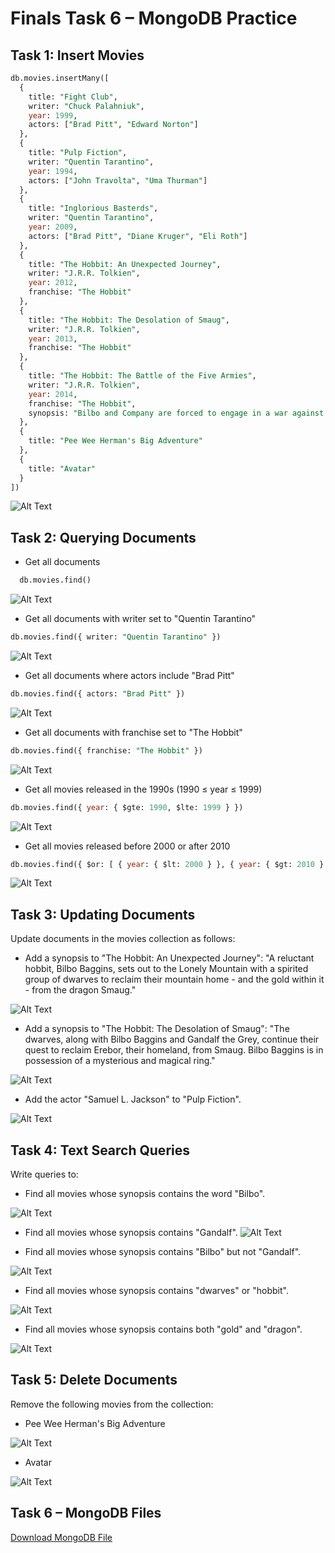 # Finals Task 6 – MongoDB Practice

##  Task 1: Insert Movies

```sql
db.movies.insertMany([
  {
    title: "Fight Club",
    writer: "Chuck Palahniuk",
    year: 1999,
    actors: ["Brad Pitt", "Edward Norton"]
  },
  {
    title: "Pulp Fiction",
    writer: "Quentin Tarantino",
    year: 1994,
    actors: ["John Travolta", "Uma Thurman"]
  },
  {
    title: "Inglorious Basterds",
    writer: "Quentin Tarantino",
    year: 2009,
    actors: ["Brad Pitt", "Diane Kruger", "Eli Roth"]
  },
  {
    title: "The Hobbit: An Unexpected Journey",
    writer: "J.R.R. Tolkien",
    year: 2012,
    franchise: "The Hobbit"
  },
  {
    title: "The Hobbit: The Desolation of Smaug",
    writer: "J.R.R. Tolkien",
    year: 2013,
    franchise: "The Hobbit"
  },
  {
    title: "The Hobbit: The Battle of the Five Armies",
    writer: "J.R.R. Tolkien",
    year: 2014,
    franchise: "The Hobbit",
    synopsis: "Bilbo and Company are forced to engage in a war against an array of combatants and keep the Lonely Mountain from falling into the hands of a rising darkness."
  },
  {
    title: "Pee Wee Herman's Big Adventure"
  },
  {
    title: "Avatar"
  }
])
```
![Alt Text]()

##  Task 2: Querying Documents

- Get all documents
```sql
  db.movies.find()
```
![Alt Text]()

- Get all documents with writer set to "Quentin Tarantino"
```sql
db.movies.find({ writer: "Quentin Tarantino" })
```
![Alt Text]()

- Get all documents where actors include "Brad Pitt"
```sql
db.movies.find({ actors: "Brad Pitt" })
```
![Alt Text]()

- Get all documents with franchise set to "The Hobbit"
```sql
db.movies.find({ franchise: "The Hobbit" })
```
![Alt Text]()

- Get all movies released in the 1990s (1990 ≤ year ≤ 1999)
```sql
db.movies.find({ year: { $gte: 1990, $lte: 1999 } })
```
![Alt Text]()

- Get all movies released before 2000 or after 2010
```sql
db.movies.find({ $or: [ { year: { $lt: 2000 } }, { year: { $gt: 2010 } } ] })
```
![Alt Text]()

##  Task 3: Updating Documents

Update documents in the movies collection as follows:

- Add a synopsis to "The Hobbit: An Unexpected Journey":
"A reluctant hobbit, Bilbo Baggins, sets out to the Lonely Mountain with a spirited group of dwarves to reclaim their mountain home - and the gold within it - from the dragon Smaug."

![Alt Text]()

- Add a synopsis to "The Hobbit: The Desolation of Smaug":
"The dwarves, along with Bilbo Baggins and Gandalf the Grey, continue their quest to reclaim Erebor, their homeland, from Smaug. Bilbo Baggins is in possession of a mysterious and magical ring."

![Alt Text]()

- Add the actor "Samuel L. Jackson" to "Pulp Fiction".

![Alt Text]()

##  Task 4: Text Search Queries
Write queries to:

- Find all movies whose synopsis contains the word "Bilbo".
  
![Alt Text]()

- Find all movies whose synopsis contains "Gandalf".
![Alt Text]()

- Find all movies whose synopsis contains "Bilbo" but not "Gandalf".
  
![Alt Text]()

- Find all movies whose synopsis contains "dwarves" or "hobbit".
  
![Alt Text]()

- Find all movies whose synopsis contains both "gold" and "dragon".
  
![Alt Text]()

##  Task 5: Delete Documents
Remove the following movies from the collection:

- Pee Wee Herman's Big Adventure

![Alt Text]()

- Avatar

![Alt Text]()

##  Task 6 – MongoDB Files

[Download MongoDB File]()

